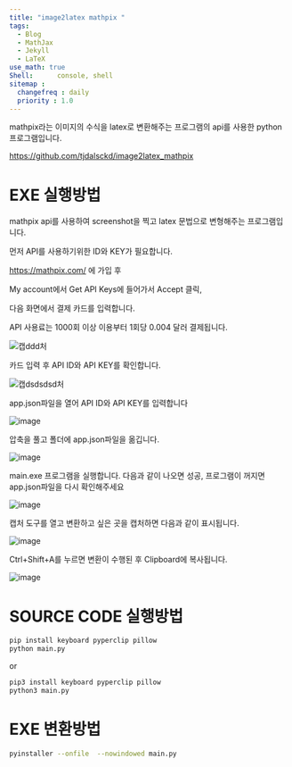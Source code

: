 ```yaml
---
title: "image2latex mathpix "
tags:
  - Blog
  - MathJax
  - Jekyll
  - LaTeX
use_math: true
Shell:      console, shell
sitemap :
  changefreq : daily
  priority : 1.0
---
```


mathpix라는 이미지의 수식을 latex로 변환해주는 프로그램의 api를 사용한 python 프로그램입니다.



https://github.com/tjdalsckd/image2latex_mathpix


# EXE 실행방법
mathpix api를 사용하여 screenshot을 찍고 latex 문법으로 변형해주는 프로그램입니다.

먼저 API를 사용하기위한 ID와 KEY가 필요합니다.

https://mathpix.com/ 에 가입 후 

My account에서 Get API Keys에 들어가서 Accept 클릭,

다음 화면에서 결제 카드를 입력합니다.

API 사용료는 1000회 이상 이용부터 1회당 0.004 달러 결제됩니다.

![캡ddd처](https://user-images.githubusercontent.com/53217819/91630925-a1042080-ea10-11ea-9dfb-5d07f791b349.PNG)

카드 입력 후 API ID와 API KEY를 확인합니다.

![캡dsdsdsd처](https://user-images.githubusercontent.com/53217819/91630926-a2354d80-ea10-11ea-86b9-4e21a836368c.PNG)


app.json파일을 열어 API ID와 API KEY를 입력합니다


![image](https://user-images.githubusercontent.com/53217819/147766301-6b8c62a7-97ab-428a-b72b-77caf6bdd371.png)


압축을 풀고 폴더에 app.json파일을 옮깁니다.

![image](https://user-images.githubusercontent.com/53217819/147766360-6f32492f-a929-42c2-9b1d-0311a1168fe7.png)


main.exe 프로그램을 실행합니다. 다음과 같이 나오면 성공, 프로그램이 꺼지면 app.json파일을 다시 확인해주세요

![image](https://user-images.githubusercontent.com/53217819/147766480-4e1cda97-1415-4012-b2b2-7ce0e01f9578.png)

캡처 도구를 열고 변환하고 싶은 곳을 캡처하면 다음과 같이 표시됩니다.

![image](https://user-images.githubusercontent.com/53217819/147766639-23cb7624-1920-4c08-ad03-17435d2a94bb.png)

Ctrl+Shift+A를 누르면 변환이 수행된 후 Clipboard에 복사됩니다.

![image](https://user-images.githubusercontent.com/53217819/147766823-9a005719-f98f-40e8-ae58-0c4ba0c7e3c4.png)




# SOURCE CODE 실행방법
```bash
pip install keyboard pyperclip pillow
python main.py
 ```
 
 or
 ```bash
pip3 install keyboard pyperclip pillow
python3 main.py
```






# EXE 변환방법
```bash
pyinstaller --onfile  --nowindowed main.py
```

